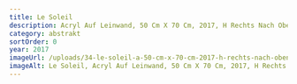 ```yaml
---
title: Le Soleil
description: Acryl Auf Leinwand, 50 Cm X 70 Cm, 2017, H Rechts Nach Oben
category: abstrakt
sortOrder: 0
year: 2017
imageUrl: /uploads/34-le-soleil-a-50-cm-x-70-cm-2017-h-rechts-nach-oben.png
imageAlt: Le Soleil, Acryl Auf Leinwand, 50 Cm X 70 Cm, 2017, H Rechts Nach Oben
---
```

